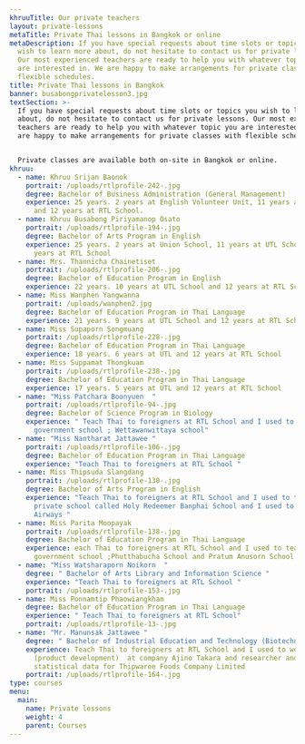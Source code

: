 ```yaml
---
khruuTitle: Our private teachers
layout: private-lessons
metaTitle: Private Thai lessons in Bangkok or online
metaDescription: If you have special requests about time slots or topics you
  wish to learn more about, do not hesitate to contact us for private lessons.
  Our most experienced teachers are ready to help you with whatever topic you
  are interested in. We are happy to make arrangements for private classes with
  flexible schedules.
title: Private Thai lessons in Bangkok
banner: busabongprivatelesson3.jpg
textSection: >-
  If you have special requests about time slots or topics you wish to learn more
  about, do not hesitate to contact us for private lessons. Our most experienced
  teachers are ready to help you with whatever topic you are interested in. We
  are happy to make arrangements for private classes with flexible schedules.


  Private classes are available both on-site in Bangkok or online.
khruu:
  - name: Khruu Srijan Baonok
    portrait: /uploads/rtlprofile-242-.jpg
    degree: Bachelor of Business Administration (General Management)
    experience: 25 years. 2 years at English Volunteer Unit, 11 years at UTL School,
      and 12 years at RTL School.
  - name: Khruu Busabong Piriyamanop Osato
    portrait: /uploads/rtlprofile-194-.jpg
    degree: Bachelor of Arts Program in English
    experience: 25 years. 2 years at Union School, 11 years at UTL School, and 12
      years at RTL School
  - name: Mrs. Thannicha Chainetiset
    portrait: /uploads/rtlprofile-206-.jpg
    degree: Bachelor of Education Program in English
    experience: 22 years. 10 years at UTL School and 12 years at RTL School
  - name: Miss Wanphen Yangwanna
    portrait: /uploads/wanphen2.jpg
    degree: Bachelor of Education Program in Thai Language
    experience: 21 years. 9 years at UTL School and 12 years at RTL School
  - name: Miss Supaporn Songmuang
    portrait: /uploads/rtlprofile-228-.jpg
    degree: Bachelor of Education Program in Thai Language
    experience: 18 years. 6 years at UTL and 12 years at RTL School
  - name: Miss Suppamat Thongkuam
    portrait: /uploads/rtlprofile-238-.jpg
    degree: Bachelor of Education Program in Thai Language
    experience: 17 years. 5 years at UTL and 12 years at RTL School
  - name: "Miss Patchara Boonyuen  "
    portrait: /uploads/rtlprofile-94-.jpg
    degree: Bachelor of Science Program in Biology
    experience: " Teach Thai to foreigners at RTL School and I used to teach at a
      government school ; Wettawanwittaya school"
  - name: "Miss Nantharat Jattawee "
    portrait: /uploads/rtlprofile-106-.jpg
    degree: Bachelor of Education Program in Thai Language
    experience: "Teach Thai to foreigners at RTL School "
  - name: Miss Thipsuda Slangdang
    portrait: /uploads/rtlprofile-130-.jpg
    degree: Bachelor of Arts Program in English
    experience: "Teach Thai to foreigners at RTL School and I used to teach at a
      private school called Holy Redeemer Banphai School and I used to work Thai
      Airways "
  - name: Miss Parita Moopayak
    portrait: /uploads/rtlprofile-138-.jpg
    degree: Bachelor of Education Program in Thai Language
    experience: each Thai to foreigners at RTL School and I used to teach at a
      government school ;Phutthabucha School and Pratum Anusorn School
  - name: "Miss Watsharaporn Noikorn  "
    degree: " Bachelor of Arts Library and Information Science "
    experience: "Teach Thai to foreigners at RTL School "
    portrait: /uploads/rtlprofile-153-.jpg
  - name: Miss Ponnamtip Phaowiangkham
    degree: Bachelor of Education Program in Thai Language
    experience: " Teach Thai to foreigners at RTL School"
    portrait: /uploads/rtlprofile-13-.jpg
  - name: "Mr. Manunsak Jattawee "
    degree: " Bachelor of Industrial Education and Technology (Biotechnology)"
    experience: Teach Thai to foreigners at RTL School and I used to work an RD
      (product development)  at company Ajino Takara and researcher and analyze
      statistical data for Thipwaree Foods Company Limited
    portrait: /uploads/rtlprofile-164-.jpg
type: courses
menu:
  main:
    name: Private lessons
    weight: 4
    parent: Courses
---
```

